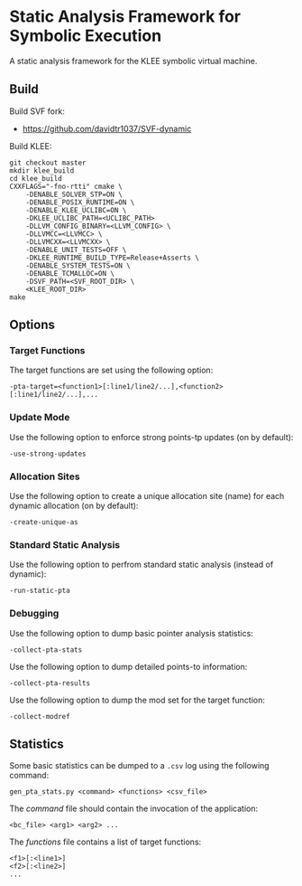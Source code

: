 Static Analysis Framework for Symbolic Execution
=============================
A static analysis framework for the KLEE symbolic virtual machine.

## Build
Build SVF fork:
* https://github.com/davidtr1037/SVF-dynamic

Build KLEE:
```
git checkout master
mkdir klee_build
cd klee_build
CXXFLAGS="-fno-rtti" cmake \
    -DENABLE_SOLVER_STP=ON \
    -DENABLE_POSIX_RUNTIME=ON \
    -DENABLE_KLEE_UCLIBC=ON \
    -DKLEE_UCLIBC_PATH=<UCLIBC_PATH>
    -DLLVM_CONFIG_BINARY=<LLVM_CONFIG> \
    -DLLVMCC=<LLVMCC> \
    -DLLVMCXX=<LLVMCXX> \
    -DENABLE_UNIT_TESTS=OFF \
    -DKLEE_RUNTIME_BUILD_TYPE=Release+Asserts \
    -DENABLE_SYSTEM_TESTS=ON \
    -DENABLE_TCMALLOC=ON \
    -DSVF_PATH=<SVF_ROOT_DIR> \
    <KLEE_ROOT_DIR>
make
```

## Options
### Target Functions
The target functions are set using the following option:
```
-pta-target=<function1>[:line1/line2/...],<function2>[:line1/line2/...],...
```
### Update Mode
Use the following option to enforce strong points-tp updates (on by default):
```
-use-strong-updates
```

### Allocation Sites
Use the following option to create a unique allocation site (name)
for each dynamic allocation (on by default):
```
-create-unique-as
```

### Standard Static Analysis
Use the following option to perfrom standard static analysis (instead of dynamic):
```
-run-static-pta
```

### Debugging
Use the following option to dump basic pointer analysis statistics:
```
-collect-pta-stats
```
Use the following option to dump detailed points-to information:
```
-collect-pta-results
```
Use the following option to dump the mod set for the target function:
```
-collect-modref
```

## Statistics
Some basic statistics can be dumped to a `.csv` log using the following command:
```
gen_pta_stats.py <command> <functions> <csv_file>
```
The _command_ file should contain the invocation of the application:
```
<bc_file> <arg1> <arg2> ...
```
The _functions_ file contains a list of target functions:
```
<f1>[:<line1>]
<f2>[:<line2>]
...
```
